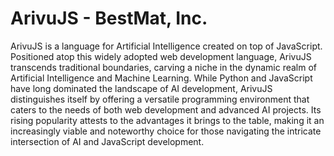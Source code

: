 # ArivuJS - BestMat, Inc.
ArivuJS is a language for Artificial Intelligence created on top of JavaScript. Positioned atop this widely adopted web development language, ArivuJS transcends traditional boundaries, carving a niche in the dynamic realm of Artificial Intelligence and Machine Learning. While Python and JavaScript have long dominated the landscape of AI development, ArivuJS distinguishes itself by offering a versatile programming environment that caters to the needs of both web development and advanced AI projects. Its rising popularity attests to the advantages it brings to the table, making it an increasingly viable and noteworthy choice for those navigating the intricate intersection of AI and JavaScript development.
